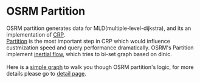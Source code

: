 # OSRM Partition

OSRM partition generates data for MLD(multiple-level-dijkstra), and its an implementation of [CRP](../../routing_basic/doc/crp.md).<br/>
[Partition](../../routing_basic/doc/graph_partition.md) is the most important step in CRP which would influence custmization speed and query performance dramatically.  OSRM's Partition implement [inertial flow](../../routing_basic/doc/inertial_flow.md), which tries to bi-set graph based on dinic.<br/>
<br/>
Here is a [simple graph](./partition/osrm_partition_simple_case.md) to walk you though OSRM partition's logic, for more details please go to [detail page](./partition/osrm_partition_detail.md).


